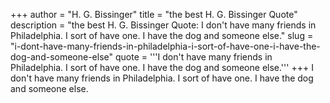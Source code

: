 +++
author = "H. G. Bissinger"
title = "the best H. G. Bissinger Quote"
description = "the best H. G. Bissinger Quote: I don't have many friends in Philadelphia. I sort of have one. I have the dog and someone else."
slug = "i-dont-have-many-friends-in-philadelphia-i-sort-of-have-one-i-have-the-dog-and-someone-else"
quote = '''I don't have many friends in Philadelphia. I sort of have one. I have the dog and someone else.'''
+++
I don't have many friends in Philadelphia. I sort of have one. I have the dog and someone else.
